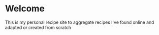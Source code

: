 # Welcome

This is my personal recipe site to aggregate recipes I've found online and adapted or created from scratch
